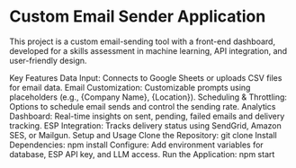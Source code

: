 # Custom Email Sender Application
This project is a custom email-sending tool with a front-end dashboard, developed for a skills assessment in machine learning, API integration, and user-friendly design.

Key Features
Data Input: Connects to Google Sheets or uploads CSV files for email data.
Email Customization: Customizable prompts using placeholders (e.g., {Company Name}, {Location}).
Scheduling & Throttling: Options to schedule email sends and control the sending rate.
Analytics Dashboard: Real-time insights on sent, pending, failed emails and delivery tracking.
ESP Integration: Tracks delivery status using SendGrid, Amazon SES, or Mailgun.
Setup and Usage
Clone the Repository: git clone <repository-url>
Install Dependencies: npm install
Configure: Add environment variables for database, ESP API key, and LLM access.
Run the Application: npm start

